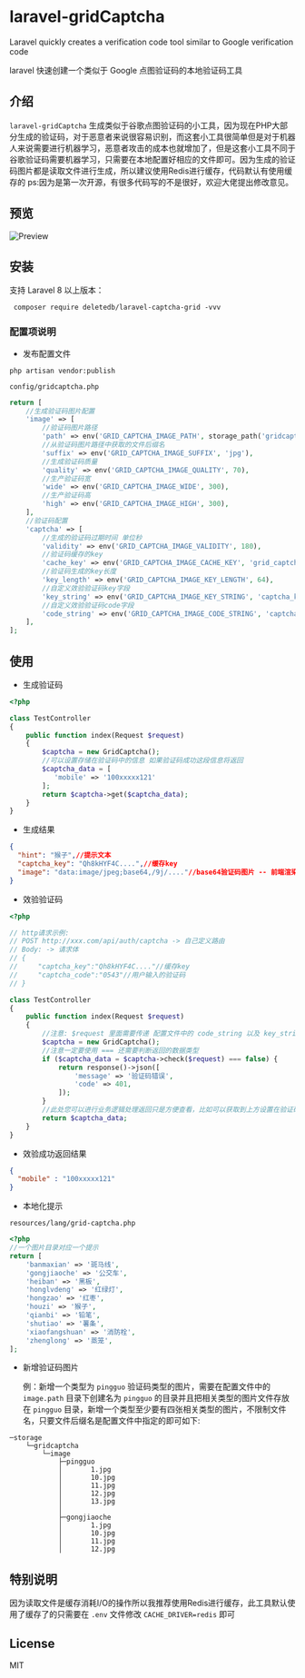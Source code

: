 # laravel-gridCaptcha
Laravel quickly creates a verification code tool similar to Google verification code

laravel 快速创建一个类似于 Google 点图验证码的本地验证码工具

## 介绍

`laravel-gridCaptcha` 生成类似于谷歌点图验证码的小工具，因为现在PHP大部分生成的验证码，对于恶意者来说很容易识别，而这套小工具很简单但是对于机器人来说需要进行机器学习，恶意者攻击的成本也就增加了，但是这套小工具不同于谷歌验证码需要机器学习，只需要在本地配置好相应的文件即可。因为生成的验证码图片都是读取文件进行生成，所以建议使用Redis进行缓存，代码默认有使用缓存的 ps:因为是第一次开源，有很多代码写的不是很好，欢迎大佬提出修改意见。

## 预览
![Preview](https://lingshulian.com/s/t/b74e9cf548e1e03c)

## 安装

支持 Laravel 8 以上版本：

```shell
 composer require deletedb/laravel-captcha-grid -vvv
```
### 配置项说明

- 发布配置文件

```shell
php artisan vendor:publish
```

```
config/gridcaptcha.php
```

```php
return [
    //生成验证码图片配置
    'image' => [
        //验证码图片路径
        'path' => env('GRID_CAPTCHA_IMAGE_PATH', storage_path('gridcaptcha\image')),
        //从验证码图片路径中获取的文件后缀名
        'suffix' => env('GRID_CAPTCHA_IMAGE_SUFFIX', 'jpg'),
        //生成验证码质量
        'quality' => env('GRID_CAPTCHA_IMAGE_QUALITY', 70),
        //生产验证码宽
        'wide' => env('GRID_CAPTCHA_IMAGE_WIDE', 300),
        //生产验证码高
        'high' => env('GRID_CAPTCHA_IMAGE_HIGH', 300),
    ],
    //验证码配置
    'captcha' => [
        //生成的验证码过期时间 单位秒
        'validity' => env('GRID_CAPTCHA_IMAGE_VALIDITY', 180),
        //验证码缓存的key
        'cache_key' => env('GRID_CAPTCHA_IMAGE_CACHE_KEY', 'grid_captcha'),
        //验证码生成的key长度
        'key_length' => env('GRID_CAPTCHA_IMAGE_KEY_LENGTH', 64),
        //自定义效验验证码key字段
        'key_string' => env('GRID_CAPTCHA_IMAGE_KEY_STRING', 'captcha_key'),
        //自定义效验验证码code字段
        'code_string' => env('GRID_CAPTCHA_IMAGE_CODE_STRING', 'captcha_code'),
    ],
];

```


## 使用

- 生成验证码
```php
<?php

class TestController
{
    public function index(Request $request)
    {
        $captcha = new GridCaptcha();
        //可以设置存储在验证码中的信息 如果验证码成功这段信息将返回
        $captcha_data = [
           'mobile' => '100xxxxx121'
        ];
        return $captcha->get($captcha_data);
    }
}
```

- 生成结果
```json
{
  "hint": "猴子",//提示文本
  "captcha_key": "Qh8kHYF4C....",//缓存key
  "image": "data:image/jpeg;base64,/9j/...."//base64验证码图片 -- 前端渲染显示
}
```

- 效验验证码

```php
<?php

// http请求示例:
// POST http://xxx.com/api/auth/captcha -> 自己定义路由
// Body: -> 请求体
// {
//     "captcha_key":"Qh8kHYF4C...."//缓存key
//     "captcha_code":"0543"//用户输入的验证码
// }

class TestController
{
    public function index(Request $request)
    {
        //注意: $request 里面需要传递 配置文件中的 code_string 以及 key_string 看上方 http 请求示例
        $captcha = new GridCaptcha();
        //注意一定要使用 === 还需要判断返回的数据类型
        if ($captcha_data = $captcha->check($request) === false) {
            return response()->json([
                'message' => '验证码错误',
                'code' => 401,
            ]);
        }
        //此处您可以进行业务逻辑处理返回只是方便查看，比如可以获取到上方设置在验证码中的数据 如：上方设置的是手机号 ， 您这里可以获取验证码中的手机号，当效验成功发送短信验证码等...
        return $captcha_data;
    }
}

```

- 效验成功返回结果
```json
{
  "mobile" : "100xxxxx121"
}
```


- 本地化提示

 ```
resources/lang/grid-captcha.php
```
```php
<?php
//一个图片目录对应一个提示
return [
    'banmaxian' => '斑马线',
    'gongjiaoche' => '公交车',
    'heiban' => '黑板',
    'honglvdeng' => '红绿灯',
    'hongzao' => '红枣',
    'houzi' => '猴子',
    'qianbi' => '铅笔',
    'shutiao' => '薯条',
    'xiaofangshuan' => '消防栓',
    'zhenglong' => '蒸笼',
];
```

- 新增验证码图片

  例：新增一个类型为 `pingguo` 验证码类型的图片，需要在配置文件中的 `image.path` 目录下创建名为 `pingguo` 的目录并且把相关类型的图片文件存放在 `pingguo` 目录，新增一个类型至少要有四张相关类型的图片，不限制文件名，只要文件后缀名是配置文件中指定的即可如下:
```
─storage
    └─gridcaptcha
        └─image
            ├─pingguo
            │       1.jpg
            │       10.jpg
            │       11.jpg
            │       12.jpg
            │       13.jpg
            │
            ├─gongjiaoche
            │       1.jpg
            │       10.jpg
            │       11.jpg
            │       12.jpg
```

## 特别说明
因为读取文件是缓存消耗I/O的操作所以我推荐使用Redis进行缓存，此工具默认使用了缓存了的只需要在 `.env` 文件修改 `CACHE_DRIVER=redis` 即可

## License

MIT